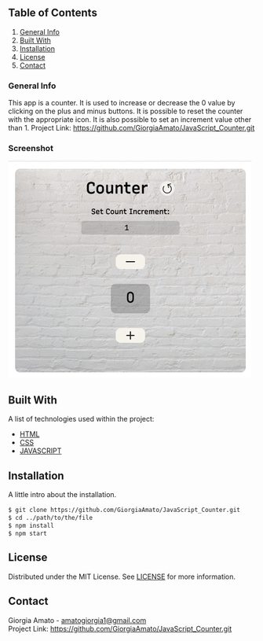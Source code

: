 ## Table of Contents
1. [General Info](#general-info)
2. [Built With](#built-with)
3. [Installation](#installation)
5. [License](#license)
6. [Contact](#contact)


### General Info
This app is a counter. It is used to increase or decrease the 0 value by clicking on the plus and minus buttons.
It is possible to reset the counter with the appropriate icon.
It is also possible to set an increment value other than 1.
Project Link: https://github.com/GiorgiaAmato/JavaScript_Counter.git

### Screenshot
![Image text](img/Countergif.gif)

## Built With
A list of technologies used within the project:
* [HTML](https://developer.mozilla.org/it/docs/Web/HTML)
* [CSS](https://developer.mozilla.org/it/docs/Web/CSS)
* [JAVASCRIPT](https://developer.mozilla.org/it/docs/Web/JavaScript)

## Installation
A little intro about the installation.
```
$ git clone https://github.com/GiorgiaAmato/JavaScript_Counter.git
$ cd ../path/to/the/file
$ npm install
$ npm start
```
## License
Distributed under the MIT License. See [LICENSE](https://github.com/GiorgiaAmato/JavaScript_Counter/blob/main/LICENSE) for more information.

## Contact
Giorgia Amato - amatogiorgia1@gmail.com <br>
Project Link: https://github.com/GiorgiaAmato/JavaScript_Counter.git
